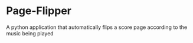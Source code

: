 # Page-Flipper
A python application that automatically flips a score page according to the music being played
